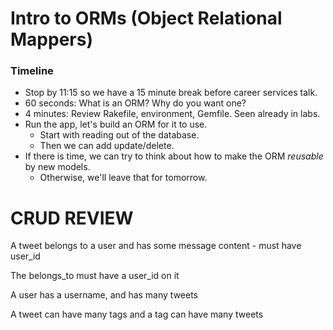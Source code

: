 # Intro to ORMs (Object Relational Mappers)

### Timeline

* Stop by 11:15 so we have a 15 minute break before career services talk.
* 60 seconds: What is an ORM? Why do you want one?
* 4 minutes: Review Rakefile, environment, Gemfile. Seen already in labs.
* Run the app, let's build an ORM for it to use.
  * Start with reading out of the database.
  * Then we can add update/delete.
* If there is time, we can try to think about how to make the ORM _reusable_ by new models.
  * Otherwise, we'll leave that for tomorrow.

# CRUD REVIEW

A tweet belongs to a user and has some message content - must have user_id

The belongs_to must have a user_id on it

A user has a username, and has many tweets

A tweet can have many tags and a tag can have many tweets
